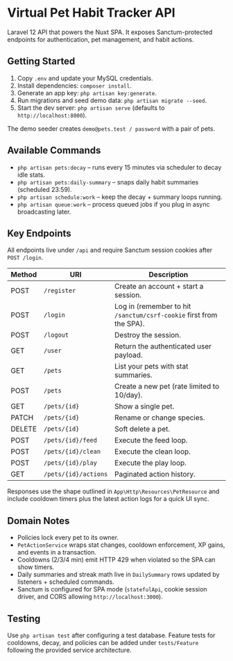 ﻿# Virtual Pet Habit Tracker API

Laravel 12 API that powers the Nuxt SPA. It exposes Sanctum-protected endpoints for authentication, pet management, and habit actions.

## Getting Started

1. Copy `.env` and update your MySQL credentials.
2. Install dependencies: `composer install`.
3. Generate an app key: `php artisan key:generate`.
4. Run migrations and seed demo data: `php artisan migrate --seed`.
5. Start the dev server: `php artisan serve` (defaults to `http://localhost:8000`).

The demo seeder creates `demo@pets.test / password` with a pair of pets.

## Available Commands

- `php artisan pets:decay` – runs every 15 minutes via scheduler to decay idle stats.
- `php artisan pets:daily-summary` – snaps daily habit summaries (scheduled 23:59).
- `php artisan schedule:work` – keep the decay + summary loops running.
- `php artisan queue:work` – process queued jobs if you plug in async broadcasting later.

## Key Endpoints

All endpoints live under `/api` and require Sanctum session cookies after `POST /login`.

| Method | URI | Description |
| --- | --- | --- |
| POST | `/register` | Create an account + start a session. |
| POST | `/login` | Log in (remember to hit `/sanctum/csrf-cookie` first from the SPA). |
| POST | `/logout` | Destroy the session. |
| GET | `/user` | Return the authenticated user payload. |
| GET | `/pets` | List your pets with stat summaries. |
| POST | `/pets` | Create a new pet (rate limited to 10/day). |
| GET | `/pets/{id}` | Show a single pet. |
| PATCH | `/pets/{id}` | Rename or change species. |
| DELETE | `/pets/{id}` | Soft delete a pet. |
| POST | `/pets/{id}/feed` | Execute the feed loop. |
| POST | `/pets/{id}/clean` | Execute the clean loop. |
| POST | `/pets/{id}/play` | Execute the play loop. |
| GET | `/pets/{id}/actions` | Paginated action history. |

Responses use the shape outlined in `App\Http\Resources\PetResource` and include cooldown timers plus the latest action logs for a quick UI sync.

## Domain Notes

- Policies lock every pet to its owner.
- `PetActionService` wraps stat changes, cooldown enforcement, XP gains, and events in a transaction.
- Cooldowns (2/3/4 min) emit HTTP 429 when violated so the SPA can show timers.
- Daily summaries and streak math live in `DailySummary` rows updated by listeners + scheduled commands.
- Sanctum is configured for SPA mode (`statefulApi`, cookie session driver, and CORS allowing `http://localhost:3000`).

## Testing

Use `php artisan test` after configuring a test database. Feature tests for cooldowns, decay, and policies can be added under `tests/Feature` following the provided service architecture.
